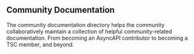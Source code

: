## Community Documentation

The community documentation directory helps the community collaboratively maintain a collection of helpful community-related documentation. From becoming an AsyncAPI contributor to becoming a TSC member, and beyond.
